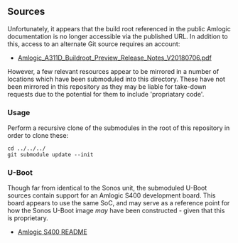 ## Sources

Unfortunately, it appears that the build root referenced in the public Amlogic
documentation is no longer accessible via the published URL. In addition to
this, access to an alternate Git source requires an account:

* [Amlogic_A311D_Buildroot_Preview_Release_Notes_V20180706.pdf](http://openlinux.amlogic.com:8000/download/doc/Amlogic_A311D_Buildroot_Preview_Release_Notes_V20180706.pdf)

However, a few relevant resources appear to be mirrored in a number of
locations which have been submoduled into this directory. These have not
been mirrored in this repository as they may be liable for take-down requests
due to the potential for them to include 'propriatary code'.

### Usage

Perform a recursive clone of the submodules in the root of this repository in
order to clone these:

```
cd ../../../
git submodule update --init
```

### U-Boot

Though far from identical to the Sonos unit, the submoduled U-Boot sources
contain support for an Amlogic S400 development board. This board appears to
use the same SoC, and may serve as a reference point for how the Sonos U-Boot
image _may_ have been constructed - given that this is proprietary.

* [Amlogic S400 README](./u-boot-amlogic/board/amlogic/s400/README)
